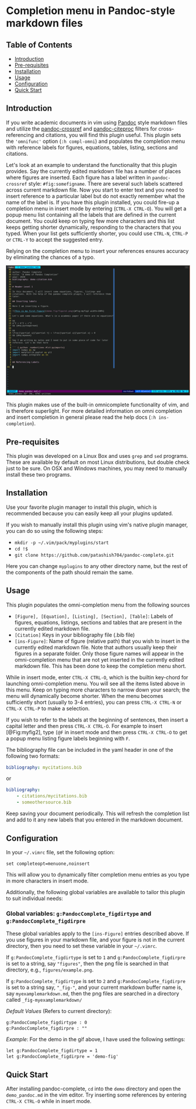 # Completion menu in Pandoc-style markdown files

## Table of Contents

- [Introduction](#introduction)
- [Pre-requisites](#pre-requisites)
- [Installation](#installation)
- [Usage](#Usage)
- [Configuration](#configuration)
- [Quick Start](#quick-start)

## Introduction

If you write academic documents in vim using
[Pandoc](https://github.com/jgm/pandoc) style markdown files and utilize the
[pandoc-crossref](https://github.com/lierdakil/pandoc-crossref) and
[pandoc-citeproc](https://github.com/jgm/pandoc-citeproc) filters for
cross-referencing and citations, you will find this plugin useful. This plugin
sets the `'omnifunc'` option (`:h compl-omni`) and populates the completion
menu with reference labels for figures, equations, tables, listing, sections
and citations.

Let's look at an example to understand the functionality that this plugin
provides. Say the currently edited markdown file has a number of places where
figures are inserted. Each figure has a label written in `pandoc-crossref`
style: `#fig:somefigname`. There are several such labels scattered across
current markdown file. Now you start to enter text and you need to insert
reference to a particular label but do not exactly remember what the name of
the label is.  If you have this plugin installed, you could fire-up a
completion menu in insert mode by entering (`CTRL-X CTRL-O`). You will get a
popup menu list containing all the labels that are defined in the current
document.  You could keep on typing few more characters and this list keeps
getting shorter dynamically, responding to the characters that you typed. When
your list gets sufficiently shorter, you could use `CTRL-N`, `CTRL-P` or
`CTRL-Y` to accept the suggested entry.

Relying on the completion menu to insert your references ensures accuracy by
eliminating the chances of a typo.

![A demonstration of how the CTRL-X CTRL-O key-chord fires up a completion menu](demo/Peek-demo.gif "Peek-demo")

This plugin makes use of the built-in omnicomplete functionality of vim, and is
therefore superlight. For more detailed information on omni completion and
insert completion in general please read the help docs (`:h ins-completion`).

## Pre-requisites

This plugin was developed on a Linux Box and uses `grep` and `sed` programs.
These are available by default on most Linux distributions, but double check
just to be sure. On OSX and Windows machines, you may need to manually install
these two programs.

## Installation

Use your favorite plugin manager to install this plugin, which is recommended
because you can easily keep all your plugins updated.

If you wish to manually install this plugin using vim's native plugin manager,
you can do so using the following steps:

- `mkdir -p ~/.vim/pack/myplugins/start`
- `cd !$`
- `git clone https://github.com/patashish704/pandoc-complete.git`

Here you can change `myplugins` to any other directory name, but the rest of the
components of the path should remain the same.

## Usage

This plugin populates the omni-completion menu from the following sources

- `[Figure], [Equation], [Listing], [Section], [Table]`: Labels of figures,
  equations, listings, sections and tables that are present in the currently
  edited markdown file.
- `[Citation]` Keys in your bibliography file (.bib file)
- `[ins-Figure]`: Name of figure (relative path) that you wish to insert in the
  currently edited markdown file. Note that authors usually keep their figures
  in a separate folder. Only those figure names will appear in the
  omni-completion menu that are not yet inserted in the currently edited
  markdown file. This has been done to keep the completion menu short.

While in insert mode, enter `CTRL-X CTRL-O`, which is the builtin key-chord for
launching omni-completion menu. You will see all the items listed above in this
menu. Keep on typing more characters to narrow down your search; the menu will
dynamically become shorter. When the menu becomes sufficiently short (usually
to 3-4 entries), you can press `CTRL-X CTRL-N` or `CTRL-X CTRL-P` to make a
selection.

If you wish to refer to the labels at the beginning of sentences, then insert a
capital letter and then press `CTRL-X CTRL-O`. For example to insert
[@Fig:myfig2], type `[@F` in insert mode and then press `CTRL-X CTRL-O` to get
a popup menu listing figure labels beginning with `F`.

The bibliography file can be included in the yaml header in one of the
following two formats:

``` yaml
bibliography: mycitations.bib
```

or

``` yaml
bibliography:
    - citations/mycitations.bib
    - someothersource.bib
```

Keep saving your document periodically. This will refresh the completion list
and add to it any new labels that you entered in the markdown document.

## Configuration

In your `~/.vimrc` file, set the following option:

``` vim
set completeopt=menuone,noinsert
```

This will allow you to dynamically filter completion menu entries as you type
in more characters in insert mode.

Additionally, the following global variables are available to tailor this
plugin to suit individual needs:

### Global variables: `g:PandocComplete_figdirtype` and `g:PandocComplete_figdirpre`

These global variables apply to the `[ins-Figure]` entries described above. If
you use figures in your markdown file, and your figure is not in the current
directory, then you need to set these variable in your `~/.vimrc`.

If `g:PandocComplete_figdirtype` is set to `1` and `g:PandocComplete_figdirpre`
is set to a string, say `"figures"`, then the png file is searched in that
directory, e.g., `figures/example.png`.

If `g:PandocComplete_figdirtype` is set to `2` and `g:PandocComplete_figdirpre`
is set to a string say, `"_fig-"`, and your current markdown buffer name is,
say `myexamplemarkdown.md`, then the png files are searched in a directory
called `_fig-myexamplemarkdown/`

*Default Values* (Refers to current directory):

    g:PandocComplete_figdirtype : 0
    g:PandocComplete_figdirpre : ""

*Example*: For the demo in the gif above, I have used the following settings:

``` vim
let g:PandocComplete_figdirtype = 1
let g:PandocComplete_figdirpre = 'demo-fig'
```

## Quick Start

After installing pandoc-complete, `cd` into the `demo` directory and open the
`demo_pandoc.md` in the vim editor. Try inserting some references by entering
`CTRL-X CTRL-O` while in insert mode.
